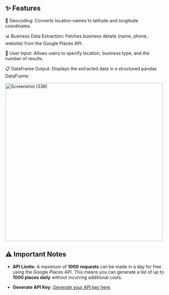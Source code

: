 ## ✨ Features
📍 Geocoding: Converts location names to latitude and longitude coordinates.

📊 Business Data Extraction: Fetches business details (name, phone, website) from the Google Places API.

📝 User Input: Allows users to specify location, business type, and the number of results.

📋 DataFrame Output: Displays the extracted data in a structured pandas DataFrame.

<img src="https://github.com/user-attachments/assets/b2aedc52-ae5d-4072-b75b-56792b5df8c2" alt="Screenshot (338)" width="500"/>

## ⚠️ Important Notes

- **API Limits**: A maximum of **1000 requests** can be made in a day for free using the Google Places API. This means you can generate a list of up to **1000 places daily** without incurring additional costs.
  
- **Generate API Key**: [Generate your API key here](https://cloud.google.com/).
